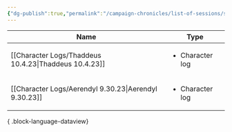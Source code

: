 ```yaml
---
{"dg-publish":true,"permalink":"/campaign-chronicles/list-of-sessions/session-1/","hideInGraph":true,"tags":["Event"]}
---
```



| Name                                                     | Type                            |
| -------------------------------------------------------- | ------------------------------- |
| [[Character Logs/Thaddeus 10.4.23\|Thaddeus 10.4.23]] | <ul><li>Character log</li></ul> |
| [[Character Logs/Aerendyl 9.30.23\|Aerendyl 9.30.23]] | <ul><li>Character log</li></ul> |

{ .block-language-dataview}